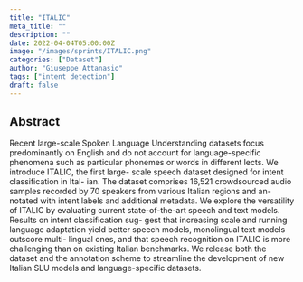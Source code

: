 ```yaml
---
title: "ITALIC"
meta_title: ""
description: ""
date: 2022-04-04T05:00:00Z
image: "/images/sprints/ITALIC.png"
categories: ["Dataset"]
author: "Giuseppe Attanasio"
tags: ["intent detection"]
draft: false
---
```


## Abstract

Recent large-scale Spoken Language Understanding datasets
focus predominantly on English and do not account for
language-specific phenomena such as particular phonemes or
words in different lects. We introduce ITALIC, the first large-
scale speech dataset designed for intent classification in Ital-
ian. The dataset comprises 16,521 crowdsourced audio samples
recorded by 70 speakers from various Italian regions and an-
notated with intent labels and additional metadata. We explore
the versatility of ITALIC by evaluating current state-of-the-art
speech and text models. Results on intent classification sug-
gest that increasing scale and running language adaptation yield
better speech models, monolingual text models outscore multi-
lingual ones, and that speech recognition on ITALIC is more
challenging than on existing Italian benchmarks. We release
both the dataset and the annotation scheme to streamline the
development of new Italian SLU models and language-specific
datasets.